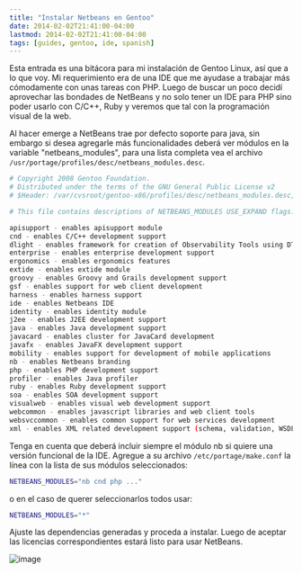 ```yaml
---
title: "Instalar Netbeans en Gentoo"
date: 2014-02-02T21:41:00-04:00
lastmod: 2014-02-02T21:41:00-04:00
tags: [guides, gentoo, ide, spanish]
---
```


Esta entrada es una bitácora para mi instalación de Gentoo Linux, así
que a lo que voy. Mi requerimiento era de una IDE que me ayudase a
trabajar más cómodamente con unas tareas con PHP. Luego de buscar un
poco decidí aprovechar las bondades de NetBeans y no solo tener un IDE
para PHP sino poder usarlo con C/C++, Ruby y veremos que tal con la
programación visual de la web.

<!--more-->

Al hacer emerge a NetBeans trae por defecto soporte para java, sin
embargo si desea agregarle más funcionalidades deberá ver módulos en la
variable "netbeans\_modules", para una lista completa vea el archivo
`/usr/portage/profiles/desc/netbeans_modules.desc`.

```bash
# Copyright 2008 Gentoo Foundation.
# Distributed under the terms of the GNU General Public License v2
# $Header: /var/cvsroot/gentoo-x86/profiles/desc/netbeans_modules.desc,v 1.5 2013/10/16 09:36:55 fordfrog Exp $

# This file contains descriptions of NETBEANS_MODULES USE_EXPAND flags.

apisupport - enables apisupport module
cnd - enables C/C++ development support
dlight - enables framework for creation of Observability Tools using DTrace
enterprise - enables enterprise development support
ergonomics - enables ergonomics features
extide - enables extide module
groovy - enables Groovy and Grails development support
gsf - enables support for web client development
harness - enables harness support
ide - enables Netbeans IDE
identity - enables identity module
j2ee - enables J2EE development support
java - enables Java development support
javacard - enables cluster for JavaCard development
javafx - enables JavaFX development support
mobility - enables support for development of mobile applications
nb - enables Netbeans branding
php - enables PHP development support
profiler - enables Java profiler
ruby - enables Ruby development support
soa - enables SOA development support
visualweb - enables visual web development support
webcommon - enables javascript libraries and web client tools
websvccommon - enables common support for web services development
xml - enables XML related development support (schema, validation, WSDL, etc.)
```

Tenga en cuenta que deberá incluir siempre el módulo nb si quiere una
versión funcional de la IDE. Agregue a su archivo
`/etc/portage/make.conf` la línea con la lista de sus módulos
seleccionados:

```bash
NETBEANS_MODULES="nb cnd php ..."
```

o en el caso de querer seleccionarlos todos usar:

```bash
NETBEANS_MODULES="*"
```

Ajuste las dependencias generadas y proceda a instalar. Luego de aceptar
las licencias correspondientes estará listo para usar NetBeans.

![image](/images/netbeans.png)
